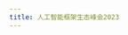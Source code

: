 ```yaml
---
title: 人工智能框架生态峰会2023
---
```


<script setup>

import TheSummit2023 from '@/views/summit/summit2023/TheSummit2023.vue'

</script>

<TheSummit2023 />
